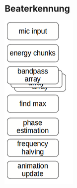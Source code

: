 
# Beaterkennung





![Blockdiagramm Beaterkennung](grafiken/illustrationen/beaterkennung.PNG "Blockdiagramm Beaterkennung")